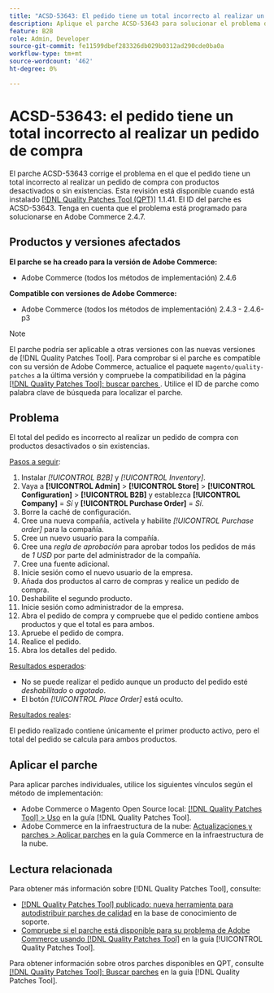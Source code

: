 ```yaml
---
title: "ACSD-53643: El pedido tiene un total incorrecto al realizar un pedido de compra"
description: Aplique el parche ACSD-53643 para solucionar el problema de Adobe Commerce en el que el pedido tiene un total incorrecto al realizar un pedido de compra con productos desactivados o sin existencias.
feature: B2B
role: Admin, Developer
source-git-commit: fe11599dbef283326db029b0312ad290cde0ba0a
workflow-type: tm+mt
source-wordcount: '462'
ht-degree: 0%

---
```


# ACSD-53643: el pedido tiene un total incorrecto al realizar un pedido de compra

El parche ACSD-53643 corrige el problema en el que el pedido tiene un total incorrecto al realizar un pedido de compra con productos desactivados o sin existencias. Esta revisión está disponible cuando está instalado [[!DNL Quality Patches Tool (QPT)]](https://experienceleague.adobe.com/es/docs/commerce-knowledge-base/kb/announcements/commerce-announcements/magento-quality-patches-released-new-tool-to-self-serve-quality-patches) 1.1.41. El ID del parche es ACSD-53643. Tenga en cuenta que el problema está programado para solucionarse en Adobe Commerce 2.4.7.

## Productos y versiones afectados

**El parche se ha creado para la versión de Adobe Commerce:**

* Adobe Commerce (todos los métodos de implementación) 2.4.6

**Compatible con versiones de Adobe Commerce:**

* Adobe Commerce (todos los métodos de implementación) 2.4.3 - 2.4.6-p3

>[!NOTE]
>
>El parche podría ser aplicable a otras versiones con las nuevas versiones de [!DNL Quality Patches Tool]. Para comprobar si el parche es compatible con su versión de Adobe Commerce, actualice el paquete `magento/quality-patches` a la última versión y compruebe la compatibilidad en la página [[!DNL Quality Patches Tool]: buscar parches ](https://experienceleague.adobe.com/tools/commerce-quality-patches/index.html?lang=es). Utilice el ID de parche como palabra clave de búsqueda para localizar el parche.

## Problema

El total del pedido es incorrecto al realizar un pedido de compra con productos desactivados o sin existencias.

<u>Pasos a seguir</u>:

1. Instalar *[!UICONTROL B2B]* y *[!UICONTROL Inventory]*.
1. Vaya a **[!UICONTROL Admin]** > **[!UICONTROL Store]** > **[!UICONTROL Configuration]** > **[!UICONTROL B2B]** y establezca **[!UICONTROL Company]** = *Sí* y **[!UICONTROL Purchase Order]** = *Sí*.
1. Borre la caché de configuración.
1. Cree una nueva compañía, actívela y habilite *[!UICONTROL Purchase order]* para la compañía.
1. Cree un nuevo usuario para la compañía.
1. Cree una *regla de aprobación* para aprobar todos los pedidos de más de *1 USD* por parte del administrador de la compañía.
1. Cree una fuente adicional.
1. Inicie sesión como el nuevo usuario de la empresa.
1. Añada dos productos al carro de compras y realice un pedido de compra.
1. Deshabilite el segundo producto.
1. Inicie sesión como administrador de la empresa.
1. Abra el pedido de compra y compruebe que el pedido contiene ambos productos y que el total es para ambos.
1. Apruebe el pedido de compra.
1. Realice el pedido.
1. Abra los detalles del pedido.

<u>Resultados esperados</u>:

* No se puede realizar el pedido aunque un producto del pedido esté *deshabilitado* o *agotado*.
* El botón *[!UICONTROL Place Order]* está oculto.

<u>Resultados reales</u>:

El pedido realizado contiene únicamente el primer producto activo, pero el total del pedido se calcula para ambos productos.

## Aplicar el parche

Para aplicar parches individuales, utilice los siguientes vínculos según el método de implementación:

* Adobe Commerce o Magento Open Source local: [[!DNL Quality Patches Tool] > Uso](/help/tools/quality-patches-tool/usage.md) en la guía [!DNL Quality Patches Tool].
* Adobe Commerce en la infraestructura de la nube: [Actualizaciones y parches > Aplicar parches](https://experienceleague.adobe.com/docs/commerce-cloud-service/user-guide/develop/upgrade/apply-patches.html?lang=es) en la guía Commerce en la infraestructura de la nube.

## Lectura relacionada

Para obtener más información sobre [!DNL Quality Patches Tool], consulte:

* [[!DNL Quality Patches Tool] publicado: nueva herramienta para autodistribuir parches de calidad](https://experienceleague.adobe.com/es/docs/commerce-knowledge-base/kb/announcements/commerce-announcements/magento-quality-patches-released-new-tool-to-self-serve-quality-patches) en la base de conocimiento de soporte.
* [Compruebe si el parche está disponible para su problema de Adobe Commerce usando [!DNL Quality Patches Tool]](/help/tools/quality-patches-tool/patches-available-in-qpt/check-patch-for-magento-issue-with-magento-quality-patches.md) en la guía [!UICONTROL Quality Patches Tool].


Para obtener información sobre otros parches disponibles en QPT, consulte [[!DNL Quality Patches Tool]: Buscar parches](https://experienceleague.adobe.com/tools/commerce-quality-patches/index.html?lang=es) en la guía [!DNL Quality Patches Tool].
